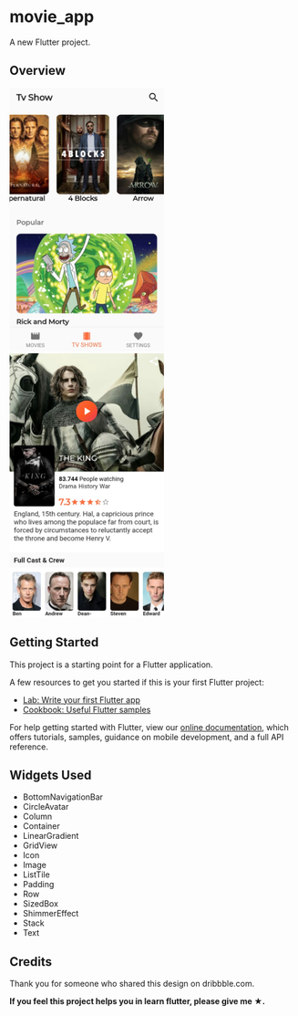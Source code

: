 # movie_app

A new Flutter project.

## Overview

<img src="https://github.com/wakdyan/Flutter-Movie-App/blob/master/assets/main_page.png" width="271" height="462" /> <img src="https://github.com/wakdyan/Flutter-Movie-App/blob/master/assets/detail_page.png" width="271" height="462" />                                                    

## Getting Started

This project is a starting point for a Flutter application.

A few resources to get you started if this is your first Flutter project:

* [Lab: Write your first Flutter app](https://flutter.dev/docs/get-started/codelab)
* [Cookbook: Useful Flutter samples](https://flutter.dev/docs/cookbook)

For help getting started with Flutter, view our
[online documentation](https://flutter.dev/docs), which offers tutorials, 
samples, guidance on mobile development, and a full API reference.

## Widgets Used

* BottomNavigationBar
* CircleAvatar
* Column
* Container
* LinearGradient
* GridView
* Icon
* Image
* ListTile
* Padding
* Row
* SizedBox
* ShimmerEffect
* Stack
* Text

## Credits

Thank you for someone who shared this design on dribbble.com.

<b>If you feel this project helps you in learn flutter, please give me ★.

